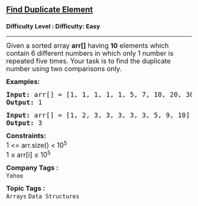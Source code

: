 <h2><a href="https://www.geeksforgeeks.org/problems/find-duplicates-under-given-constraints0856/1?page=2&category=Arrays&status=unsolved,attempted&sortBy=accuracy">Find Duplicate Element</a></h2><h3>Difficulty Level : Difficulty: Easy</h3><hr><div class="problems_problem_content__Xm_eO"><p><span style="font-size: 18px;">Given a sorted array <strong>arr[]</strong> having <strong>10</strong> elements which contain 6 different numbers in which only 1 number is repeated five times. Your task is to find the duplicate number&nbsp;using two comparisons only.</span></p>
<p><span style="font-size: 18px;"><strong>Examples:</strong></span></p>
<pre><span style="font-size: 18px;"><strong>Input:</strong> arr[] = [1, 1, 1, 1, 1, 5, 7, 10, 20, 30]
<strong>Output: </strong>1
</span></pre>
<pre><span style="font-size: 18px;"><strong>Input: </strong>arr[] = [1, 2, 3, 3, 3, 3, 3, 5, 9, 10]
<strong>Output:</strong> 3</span></pre>
<p><span style="font-size: 18px;"><strong>Constraints:<br></strong>1 &lt;= arr.size() &lt;<strong>&nbsp;</strong>10<sup>5</sup><strong><br></strong></span><span style="font-size: 18px;">1 ≤ arr[i] ≤ 10<sup>5</sup></span></p></div><p><span style=font-size:18px><strong>Company Tags : </strong><br><code>Yahoo</code>&nbsp;<br><p><span style=font-size:18px><strong>Topic Tags : </strong><br><code>Arrays</code>&nbsp;<code>Data Structures</code>&nbsp;